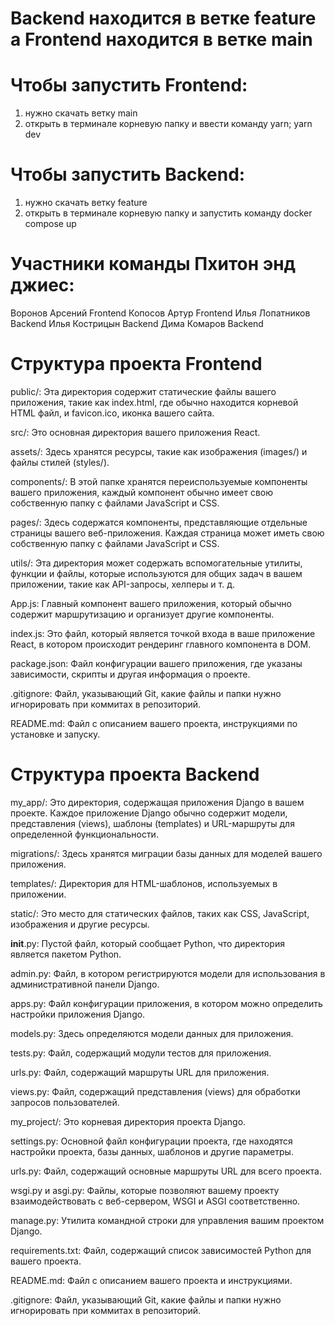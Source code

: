 # Backend находится в ветке feature а Frontend находится в ветке main
# Чтобы запустить Frontend:
1. нужно скачать ветку main
2. открыть в терминале корневую папку и ввести команду yarn; yarn dev
# Чтобы запустить Backend:
1. нужно скачать ветку feature
2. открыть в терминале корневую папку и запустить команду docker compose up
# Участники команды Пхитон энд джиес:
Воронов Арсений Frontend 
Копосов Артур Frontend 
Илья Лопатников Backend
Илья Кострицын Backend 
Дима Комаров Backend

# Структура проекта Frontend

public/: Эта директория содержит статические файлы вашего приложения, такие как index.html, где обычно находится корневой HTML файл, и favicon.ico, иконка вашего сайта.

src/: Это основная директория вашего приложения React.

assets/: Здесь хранятся ресурсы, такие как изображения (images/) и файлы стилей (styles/).

components/: В этой папке хранятся переиспользуемые компоненты вашего приложения, каждый компонент обычно имеет свою собственную папку с файлами JavaScript и CSS.

pages/: Здесь содержатся компоненты, представляющие отдельные страницы вашего веб-приложения. Каждая страница может иметь свою собственную папку с файлами JavaScript и CSS.

utils/: Эта директория может содержать вспомогательные утилиты, функции и файлы, которые используются для общих задач в вашем приложении, такие как API-запросы, хелперы и т. д.

App.js: Главный компонент вашего приложения, который обычно содержит маршрутизацию и организует другие компоненты.

index.js: Это файл, который является точкой входа в ваше приложение React, в котором происходит рендеринг главного компонента в DOM.

package.json: Файл конфигурации вашего приложения, где указаны зависимости, скрипты и другая информация о проекте.

.gitignore: Файл, указывающий Git, какие файлы и папки нужно игнорировать при коммитах в репозиторий.

README.md: Файл с описанием вашего проекта, инструкциями по установке и запуску.

# Структура проекта Backend

my_app/: Это директория, содержащая приложения Django в вашем проекте. Каждое приложение Django обычно содержит модели, представления (views), шаблоны (templates) и URL-маршруты для определенной функциональности.

migrations/: Здесь хранятся миграции базы данных для моделей вашего приложения.

templates/: Директория для HTML-шаблонов, используемых в приложении.

static/: Это место для статических файлов, таких как CSS, JavaScript, изображения и другие ресурсы.

__init__.py: Пустой файл, который сообщает Python, что директория является пакетом Python.

admin.py: Файл, в котором регистрируются модели для использования в административной панели Django.

apps.py: Файл конфигурации приложения, в котором можно определить настройки приложения Django.

models.py: Здесь определяются модели данных для приложения.

tests.py: Файл, содержащий модули тестов для приложения.

urls.py: Файл, содержащий маршруты URL для приложения.

views.py: Файл, содержащий представления (views) для обработки запросов пользователей.

my_project/: Это корневая директория проекта Django.

settings.py: Основной файл конфигурации проекта, где находятся настройки проекта, базы данных, шаблонов и другие параметры.

urls.py: Файл, содержащий основные маршруты URL для всего проекта.

wsgi.py и asgi.py: Файлы, которые позволяют вашему проекту взаимодействовать с веб-сервером, WSGI и ASGI соответственно.

manage.py: Утилита командной строки для управления вашим проектом Django.

requirements.txt: Файл, содержащий список зависимостей Python для вашего проекта.

README.md: Файл с описанием вашего проекта и инструкциями.

.gitignore: Файл, указывающий Git, какие файлы и папки нужно игнорировать при коммитах в репозиторий.
